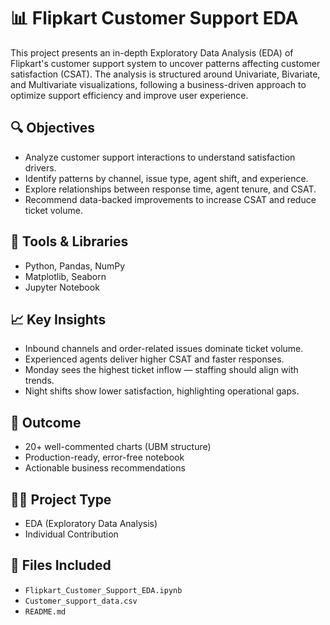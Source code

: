 # 📊 Flipkart Customer Support EDA

This project presents an in-depth Exploratory Data Analysis (EDA) of Flipkart's customer support system to uncover patterns affecting customer satisfaction (CSAT). The analysis is structured around Univariate, Bivariate, and Multivariate visualizations, following a business-driven approach to optimize support efficiency and improve user experience.

## 🔍 Objectives
- Analyze customer support interactions to understand satisfaction drivers.
- Identify patterns by channel, issue type, agent shift, and experience.
- Explore relationships between response time, agent tenure, and CSAT.
- Recommend data-backed improvements to increase CSAT and reduce ticket volume.

## 🧰 Tools & Libraries
- Python, Pandas, NumPy
- Matplotlib, Seaborn
- Jupyter Notebook

## 📈 Key Insights
- Inbound channels and order-related issues dominate ticket volume.
- Experienced agents deliver higher CSAT and faster responses.
- Monday sees the highest ticket inflow — staffing should align with trends.
- Night shifts show lower satisfaction, highlighting operational gaps.

## 📌 Outcome
- 20+ well-commented charts (UBM structure)
- Production-ready, error-free notebook
- Actionable business recommendations

## 🧑‍💻 Project Type
- EDA (Exploratory Data Analysis)
- Individual Contribution

## 📂 Files Included
- `Flipkart_Customer_Support_EDA.ipynb`
- `Customer_support_data.csv`
- `README.md`
